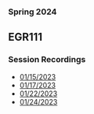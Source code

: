 ### Spring 2024
## EGR111
### Session Recordings


- [01/15/2023](https://nmc.zoom.us/rec/share/KFTz5Iyp5juq6Z7u4NPARB3CzS1qTMXXU1E92kg2Lj5TFjhm-_xgG8VUEjkITHf4.6hF3zd2hDeuLGM7M)
- [01/17/2023](https://nmc.zoom.us/rec/share/baz0YxEJHsSN_v2AVsgtmE-vTprAwhAeXNrQiOPofoN4sCGPbcSuT1pNTtmUpRq0.34Xx1ej-52sSb6a1)
- [01/22/2023](https://nmc.zoom.us/rec/share/SSXy7S-rlS07Wl40eWjgrqLKLPvCDc_zXUmR8anEByqDtM78_fMBAAw0yqQSHg3L.Mvlh3REeNZOFUUSI)
- [01/24/2023](https://nmc.zoom.us/rec/share/_HC6RmgiZrx32l0k9-WzsEwezvmq6CZuitWacklKdSEcIZkCXB5zXUBkOMOocKqz.2U3LBP5JM0dnq8_g)

<!--



- [01/29/2023]()
- [01/31/2023]()
- [02/05/2023]()
- [02/07/2023]()
- [02/12/2023]()
- [02/14/2023]()
- [02/19/2023]()
- [02/21/2023]()
- [02/26/2023]()
- [02/28/2023]()
- [03/05/2023]()
- [03/07/2023]()
- [03/12/2023]()
- [03/14/2023]()
- [03/19/2023]()
- [03/21/2023]()
- [03/26/2023]()
- [03/28/2023]()
- [04/02/2023]()
- [04/04/2023]()
- [04/09/2023]()
- [04/11/2023]()
- [04/16/2023]()
- [04/18/2023]()
- [04/23/2023]()
- [04/25/2023]()
- [04/30/2023]()
- [05/02/2023]()

-->